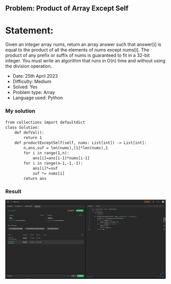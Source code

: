 ## Problem: Product of Array Except Self

# Statement:

<p>
Given an integer array nums, return an array answer such that answer[i] is equal to the product of all the elements of nums except nums[i].
The product of any prefix or suffix of nums is guaranteed to fit in a 32-bit integer.
You must write an algorithm that runs in O(n) time and without using the division operation.
</p>

- Date: 25th April 2023
- Difficulty: Medium
- Solved: Yes
- Problem type: Array
- Language used: Python

### My solution

```
from collections import defaultdict
class Solution:
    def defVal():
        return 1
    def productExceptSelf(self, nums: List[int]) -> List[int]:
        n,ans,suf = len(nums),[1]*len(nums),1
        for i in range(1,n):
            ans[i]=ans[i-1]*nums[i-1]
        for i in range(n-1,-1,-1):
            ans[i]*=suf
            suf *= nums[i]
        return ans
```

### Result

<img src="../images/problem238.jpg">
